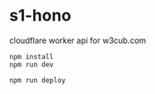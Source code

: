 # s1-hono

 cloudflare worker api for w3cub.com


```
npm install
npm run dev
```

```
npm run deploy
```
